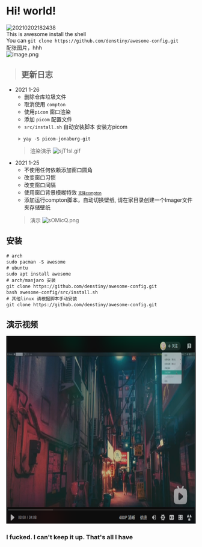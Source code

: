 # Hi! world!
![20210202182438](https://i.loli.net/2021/02/02/xhn2mbcwyZLsp9N.png)  
This is awesome install the shell       
You can 
`git clone https://github.com/denstiny/awesome-config.git`      
配张图片，hhh       
![image.png](https://i.loli.net/2021/01/27/QU7fliy6MTdtWIm.png)

> ## 更新日志  <br>  
* 2021 1-26
	* 删除仓库垃圾文件
	* 取消使用 `compton` 
	* 使用`picom` 窗口渲染
	* 添加 `picom` 配置文件 
	* `src/install.sh` 自动安装脚本
	安装方picom
	```shell
	 > yay -S picom-jonaburg-git
	```
	> 渲染演示
	![sjT1sI.gif](https://s3.ax1x.com/2021/01/26/sjT1sI.gif)
* 2021 1-25  
	* 不使用任何依赖添加窗口圆角
	* 改变窗口习惯
	* 改变窗口间隔
	* 使用窗口背景模糊特效 <u><font size=1>克隆[compton](https://github.com/denstiny/compton)</font></u>
	* 添加运行compton脚本，自动切换壁纸, 请在家目录创建一个Imager文件夹存储壁纸
	> 演示
	![sOMicQ.png](https://s3.ax1x.com/2021/01/25/sOMicQ.png)

## 安装
```shell
# arch 
sudo pacman -S awesome
# ubuntu
sudo apt install awesome
# arch/manjaro 安装
git clone https://github.com/denstiny/awesome-config.git 
bash awesome-config/src/install.sh
# 其他linux 请根据脚本手动安装
git clone https://github.com/denstiny/awesome-config.git 
```
## 演示视频
 <a href="https://www.bilibili.com/video/BV1Xy4y1H7oG?p=1&share_medium=android&share_plat=android&share_source=QQ&share_tag=s_i&timestamp=1611724661&unique_k=pnrOc9">  <span>  <img border="0" src="./src/a.png" height="500" width="100%"/>
  </a>

### I fucked. I can't keep it up. That's all I have
